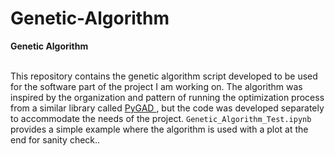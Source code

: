 # Genetic-Algorithm

<head><b>Genetic Algorithm </b> </head>
<br> </br>
<body>
<p>
This repository contains the genetic algorithm script developed to be used for the software part of the project I am working on.
The algorithm was inspired by the organization and pattern of running the optimization process from a similar library called <a href="https://pygad.readthedocs.io/en/latest/">PyGAD </a>, but
the code was developed separately to accommodate the needs of the project. <code>Genetic_Algorithm_Test.ipynb </code> provides a simple example where the algorithm is used
with a plot at the end for sanity check..

</p>
</body>
